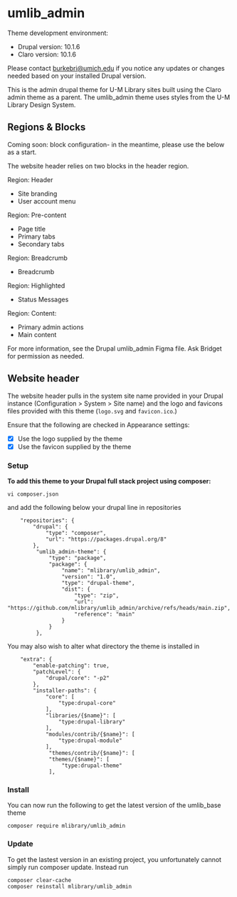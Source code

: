 # umlib_admin
Theme development environment:
- Drupal version: 10.1.6
- Claro version: 10.1.6

Please contact burkebri@umich.edu if you notice any updates or changes needed based on your installed Drupal version.

This is the admin drupal theme for U-M Library sites built using the Claro admin theme as a parent. The umlib_admin theme uses styles from the U-M Library Design System.

## Regions & Blocks
Coming soon: block configuration- in the meantime, please use the below as a start.

The website header relies on two blocks in the header region.

Region: Header
- Site branding
- User account menu

Region: Pre-content
- Page title
- Primary tabs
- Secondary tabs

Region: Breadcrumb
- Breadcrumb

Region: Highlighted
- Status Messages

Region: Content:
- Primary admin actions
- Main content

For more information, see the Drupal umlib_admin Figma file. Ask Bridget for permission as needed.

## Website header

The website header pulls in the system site name provided in your Drupal instance (Configuration  > System > Site name) and the logo and favicons files provided with this theme (`logo.svg` and `favicon.ico`.)

Ensure that the following are checked in Appearance settings:

- [X] Use the logo supplied by the theme
- [X] Use the favicon supplied by the theme

### Setup

**To add this theme to your Drupal full stack project using composer:**

```
vi composer.json
```

and add the following below your drupal line in repositories

```
    "repositories": {
        "drupal": {
            "type": "composer",
            "url": "https://packages.drupal.org/8"
        },
         "umlib_admin-theme": {
             "type": "package",
             "package": {
                 "name": "mlibrary/umlib_admin",
                 "version": "1.0",
                 "type": "drupal-theme",
                 "dist": {
                     "type": "zip",
                     "url": "https://github.com/mlibrary/umlib_admin/archive/refs/heads/main.zip",
                     "reference": "main"
                 }
             }
         },
```

You may also wish to alter what directory the theme is installed in

```
    "extra": {
        "enable-patching": true,
        "patchLevel": {
            "drupal/core": "-p2"
        },
        "installer-paths": {
            "core": [
                "type:drupal-core"
            ],
            "libraries/{$name}": [
                "type:drupal-library"
            ],
            "modules/contrib/{$name}": [
                "type:drupal-module"
            ],
             "themes/contrib/{$name}": [
             "themes/{$name}": [
                 "type:drupal-theme"
             ],
```

### Install

You can now run the following to get the latest version of the umlib_base theme

```
composer require mlibrary/umlib_admin
```

### Update

To get the lastest version in an existing project, you unfortunately cannot simply run composer update. Instead run

```
composer clear-cache
composer reinstall mlibrary/umlib_admin
```
